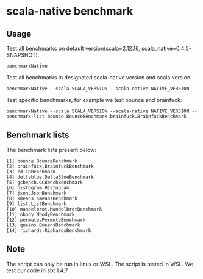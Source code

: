 # scala-native benchmark

## Usage

Test all benchmarks on default version(scala=2.12.16, scala_native=0.4.5-SNAPSHOT):

```
benchmarkNative
```

Test all benchmarks in designated scala-native version and scala version:

```
benchmarkNative --scala SCALA_VERSION --scala-native NATIVE_VERSION
```

Test specific benchmarks, for example we test bounce and brainfuck:

```
benchmarkNative --scala SCALA_VERSION --scala-native NATIVE_VERSION --benchmark-list bounce.BounceBenchmark brainfuck.BrainfuckBenchmark
```

## Benchmark lists

The benchmark lists present below:

```
[1] bounce.BounceBenchmark
[2] brainfuck.BrainfuckBenchmark
[3] cd.CDBenchmark
[4] deltablue.DeltaBlueBenchmark
[5] gcbench.GCBenchBenchmark
[6] histogram.Histogram
[7] json.JsonBenchmark
[8] kmeans.KmeansBenchmark
[9] list.ListBenchmark
[10] mandelbrot.MandelbrotBenchmark
[11] nbody.NbodyBenchmark
[12] permute.PermuteBenchmark
[13] queens.QueensBenchmark
[14] richards.RichardsBenchmark
```

## Note
The script can only be run in linux or WSL. The script is tested in WSL. We test our code in sbt 1.4.7.